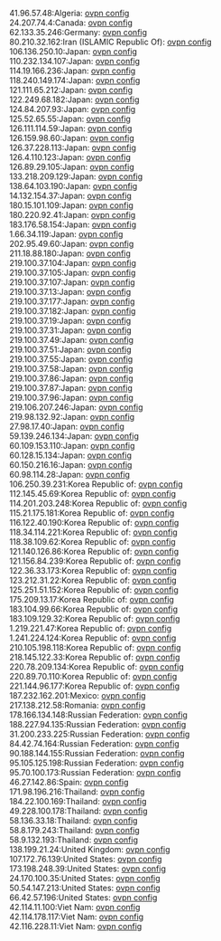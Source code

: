 41.96.57.48:Algeria: [ovpn config](vpn/41_96_57_48.ovpn)  
24.207.74.4:Canada: [ovpn config](vpn/24_207_74_4.ovpn)  
62.133.35.246:Germany: [ovpn config](vpn/62_133_35_246.ovpn)  
80.210.32.162:Iran (ISLAMIC Republic Of): [ovpn config](vpn/80_210_32_162.ovpn)  
106.136.250.10:Japan: [ovpn config](vpn/106_136_250_10.ovpn)  
110.232.134.107:Japan: [ovpn config](vpn/110_232_134_107.ovpn)  
114.19.166.236:Japan: [ovpn config](vpn/114_19_166_236.ovpn)  
118.240.149.174:Japan: [ovpn config](vpn/118_240_149_174.ovpn)  
121.111.65.212:Japan: [ovpn config](vpn/121_111_65_212.ovpn)  
122.249.68.182:Japan: [ovpn config](vpn/122_249_68_182.ovpn)  
124.84.207.93:Japan: [ovpn config](vpn/124_84_207_93.ovpn)  
125.52.65.55:Japan: [ovpn config](vpn/125_52_65_55.ovpn)  
126.111.114.59:Japan: [ovpn config](vpn/126_111_114_59.ovpn)  
126.159.98.60:Japan: [ovpn config](vpn/126_159_98_60.ovpn)  
126.37.228.113:Japan: [ovpn config](vpn/126_37_228_113.ovpn)  
126.4.110.123:Japan: [ovpn config](vpn/126_4_110_123.ovpn)  
126.89.29.105:Japan: [ovpn config](vpn/126_89_29_105.ovpn)  
133.218.209.129:Japan: [ovpn config](vpn/133_218_209_129.ovpn)  
138.64.103.190:Japan: [ovpn config](vpn/138_64_103_190.ovpn)  
14.132.154.37:Japan: [ovpn config](vpn/14_132_154_37.ovpn)  
180.15.101.109:Japan: [ovpn config](vpn/180_15_101_109.ovpn)  
180.220.92.41:Japan: [ovpn config](vpn/180_220_92_41.ovpn)  
183.176.58.154:Japan: [ovpn config](vpn/183_176_58_154.ovpn)  
1.66.34.119:Japan: [ovpn config](vpn/1_66_34_119.ovpn)  
202.95.49.60:Japan: [ovpn config](vpn/202_95_49_60.ovpn)  
211.18.88.180:Japan: [ovpn config](vpn/211_18_88_180.ovpn)  
219.100.37.104:Japan: [ovpn config](vpn/219_100_37_104.ovpn)  
219.100.37.105:Japan: [ovpn config](vpn/219_100_37_105.ovpn)  
219.100.37.107:Japan: [ovpn config](vpn/219_100_37_107.ovpn)  
219.100.37.13:Japan: [ovpn config](vpn/219_100_37_13.ovpn)  
219.100.37.177:Japan: [ovpn config](vpn/219_100_37_177.ovpn)  
219.100.37.182:Japan: [ovpn config](vpn/219_100_37_182.ovpn)  
219.100.37.19:Japan: [ovpn config](vpn/219_100_37_19.ovpn)  
219.100.37.31:Japan: [ovpn config](vpn/219_100_37_31.ovpn)  
219.100.37.49:Japan: [ovpn config](vpn/219_100_37_49.ovpn)  
219.100.37.51:Japan: [ovpn config](vpn/219_100_37_51.ovpn)  
219.100.37.55:Japan: [ovpn config](vpn/219_100_37_55.ovpn)  
219.100.37.58:Japan: [ovpn config](vpn/219_100_37_58.ovpn)  
219.100.37.86:Japan: [ovpn config](vpn/219_100_37_86.ovpn)  
219.100.37.87:Japan: [ovpn config](vpn/219_100_37_87.ovpn)  
219.100.37.96:Japan: [ovpn config](vpn/219_100_37_96.ovpn)  
219.106.207.246:Japan: [ovpn config](vpn/219_106_207_246.ovpn)  
219.98.132.92:Japan: [ovpn config](vpn/219_98_132_92.ovpn)  
27.98.17.40:Japan: [ovpn config](vpn/27_98_17_40.ovpn)  
59.139.246.134:Japan: [ovpn config](vpn/59_139_246_134.ovpn)  
60.109.153.110:Japan: [ovpn config](vpn/60_109_153_110.ovpn)  
60.128.15.134:Japan: [ovpn config](vpn/60_128_15_134.ovpn)  
60.150.216.16:Japan: [ovpn config](vpn/60_150_216_16.ovpn)  
60.98.114.28:Japan: [ovpn config](vpn/60_98_114_28.ovpn)  
106.250.39.231:Korea Republic of: [ovpn config](vpn/106_250_39_231.ovpn)  
112.145.45.69:Korea Republic of: [ovpn config](vpn/112_145_45_69.ovpn)  
114.201.203.248:Korea Republic of: [ovpn config](vpn/114_201_203_248.ovpn)  
115.21.175.181:Korea Republic of: [ovpn config](vpn/115_21_175_181.ovpn)  
116.122.40.190:Korea Republic of: [ovpn config](vpn/116_122_40_190.ovpn)  
118.34.114.221:Korea Republic of: [ovpn config](vpn/118_34_114_221.ovpn)  
118.38.109.62:Korea Republic of: [ovpn config](vpn/118_38_109_62.ovpn)  
121.140.126.86:Korea Republic of: [ovpn config](vpn/121_140_126_86.ovpn)  
121.156.84.239:Korea Republic of: [ovpn config](vpn/121_156_84_239.ovpn)  
122.36.33.173:Korea Republic of: [ovpn config](vpn/122_36_33_173.ovpn)  
123.212.31.22:Korea Republic of: [ovpn config](vpn/123_212_31_22.ovpn)  
125.251.51.152:Korea Republic of: [ovpn config](vpn/125_251_51_152.ovpn)  
175.209.13.17:Korea Republic of: [ovpn config](vpn/175_209_13_17.ovpn)  
183.104.99.66:Korea Republic of: [ovpn config](vpn/183_104_99_66.ovpn)  
183.109.129.32:Korea Republic of: [ovpn config](vpn/183_109_129_32.ovpn)  
1.219.221.47:Korea Republic of: [ovpn config](vpn/1_219_221_47.ovpn)  
1.241.224.124:Korea Republic of: [ovpn config](vpn/1_241_224_124.ovpn)  
210.105.198.118:Korea Republic of: [ovpn config](vpn/210_105_198_118.ovpn)  
218.145.122.33:Korea Republic of: [ovpn config](vpn/218_145_122_33.ovpn)  
220.78.209.134:Korea Republic of: [ovpn config](vpn/220_78_209_134.ovpn)  
220.89.70.110:Korea Republic of: [ovpn config](vpn/220_89_70_110.ovpn)  
221.144.96.177:Korea Republic of: [ovpn config](vpn/221_144_96_177.ovpn)  
187.232.162.201:Mexico: [ovpn config](vpn/187_232_162_201.ovpn)  
217.138.212.58:Romania: [ovpn config](vpn/217_138_212_58.ovpn)  
178.166.134.148:Russian Federation: [ovpn config](vpn/178_166_134_148.ovpn)  
188.227.94.135:Russian Federation: [ovpn config](vpn/188_227_94_135.ovpn)  
31.200.233.225:Russian Federation: [ovpn config](vpn/31_200_233_225.ovpn)  
84.42.74.164:Russian Federation: [ovpn config](vpn/84_42_74_164.ovpn)  
90.188.144.155:Russian Federation: [ovpn config](vpn/90_188_144_155.ovpn)  
95.105.125.198:Russian Federation: [ovpn config](vpn/95_105_125_198.ovpn)  
95.70.100.173:Russian Federation: [ovpn config](vpn/95_70_100_173.ovpn)  
46.27.142.86:Spain: [ovpn config](vpn/46_27_142_86.ovpn)  
171.98.196.216:Thailand: [ovpn config](vpn/171_98_196_216.ovpn)  
184.22.100.169:Thailand: [ovpn config](vpn/184_22_100_169.ovpn)  
49.228.100.178:Thailand: [ovpn config](vpn/49_228_100_178.ovpn)  
58.136.33.18:Thailand: [ovpn config](vpn/58_136_33_18.ovpn)  
58.8.179.243:Thailand: [ovpn config](vpn/58_8_179_243.ovpn)  
58.9.132.193:Thailand: [ovpn config](vpn/58_9_132_193.ovpn)  
138.199.21.24:United Kingdom: [ovpn config](vpn/138_199_21_24.ovpn)  
107.172.76.139:United States: [ovpn config](vpn/107_172_76_139.ovpn)  
173.198.248.39:United States: [ovpn config](vpn/173_198_248_39.ovpn)  
24.170.100.35:United States: [ovpn config](vpn/24_170_100_35.ovpn)  
50.54.147.213:United States: [ovpn config](vpn/50_54_147_213.ovpn)  
66.42.57.196:United States: [ovpn config](vpn/66_42_57_196.ovpn)  
42.114.11.100:Viet Nam: [ovpn config](vpn/42_114_11_100.ovpn)  
42.114.178.117:Viet Nam: [ovpn config](vpn/42_114_178_117.ovpn)  
42.116.228.11:Viet Nam: [ovpn config](vpn/42_116_228_11.ovpn)  
